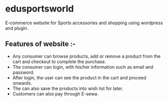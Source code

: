 # edusportsworld
E-commerce website for Sports accessories and shopping using wordpress and plugin.

## Features of website :-
*	Any consumer can browse products, add or remove a product from the cart and checkout to complete the purchase. 
* The consumer can login, with his/her information such as email and password. 
* After login, the user can see the product in the cart and proceed onwards. 
* The can also save the products into wish list for later.
* Customers can also pay through E-sewa.

